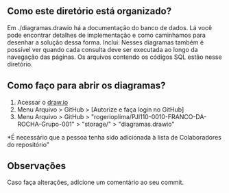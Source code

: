 ## Como este diretório está organizado?

Em ./diagramas.drawio há a documentação do banco de dados. Lá você pode encontrar detalhes de implementação e como caminhamos para desenhar a solução dessa forma.
Inclui:
Nesses diagramas também é possível ver quando cada consulta deve ser executada ao longo da navegação das páginas. Os arquivos contendo os códigos SQL estão nesse diretório.

## Como faço para abrir os diagramas? 

1. Acessar o [draw.io](https://app.diagrams.net/)
2. Menu Arquivo > GitHub > [Autorize e faça login no GitHub]
3. Menu Arquivo > GitHub > "rogerioplima/PJI110-0010-FRANCO-DA-ROCHA-Grupo-001" > "storage/" > "diagramas.drawio"

*É necessário que a pessoa tenha sido adicionada à lista de Colaboradores do repositório"

## Observações

Caso faça alterações, adicione um comentário ao seu commit.

